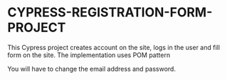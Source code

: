 # CYPRESS-REGISTRATION-FORM-PROJECT
This Cypress project creates account on the site, logs in the user and fill form on the site. The implementation uses POM pattern

You will have to change the email address and password.
